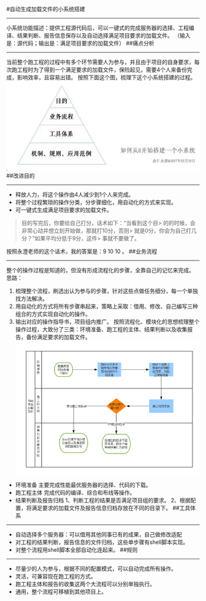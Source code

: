 #自动生成加载文件的小系统搭建
- - - - -
小系统功能描述：提供工程源代码后，可以一键式的完成服务器的选择、工程编译、结果判断、报告信息保存以及自动选择满足项目要求的加载文件。
（输入是：源代码；输出是：满足项目要求的加载文件）
##痛点分析
- - - - --
当前整个跑工程的过程中有多个环节需要人为参与，并且由于项目的自身要求，每次跑工程时为了得到一个满足要求的加载文件，保险起见，需要4个人来备份完成，影响效率，且容易出错。
按照下面这个图，梳理下这个小系统搭建的过程。
![](./_image/2017-02-14-22-47-49.jpg)
##改进目的
- - - - --
- 释放人力，将这个操作由4人减少到1个人来完成。
- 将整个过程繁琐的操作分类，分步骤细化，用自动化的方式来实现。
- 可一键式生成满足项目要求的加载文件。
> 目的写完后，你要给自己打分，话术如下：“当看到这个目> 的的时候，会非常心动并想立刻开始做，那就打10分，否则> 就是0分，你会为自己打几分？”如果平均分低于9分，这件> 事就不要做了。

按照永澄老师的这个话术，我的答案是：9 10 10 。
##业务流程
- - - - --
整个的操作过程是知道的，但没有形成流程化的步骤，全靠自己的记忆来完成。
思路：
1. 梳理整个流程，刷选出认为参与的步骤，针对这些点做任务细分，每一个单独找方法解决。
2. 用自动化的方式将所有步骤串起来，策略上采取：借用、修改、自己编写三种组合的方式实现自动化的操作。
3. 输出对应的操作指导书，项目组内推广。
按照流程化、模块化的思想梳理整个操作过程，大致分了三类：环境准备、跑工程的主体、结果判断以及收集报告，备份满足要求的加载文件。
![](./_image/自动生成加载文件.png)
- 环境准备
    主要完成性能最优服务器的选择、代码的下载。
- 跑工程主体
     完成代码的编译、综合和布线等操作。
- 结果判断及报告归档
    1、判断工程的结果是否满足项目组的要求。
    2、根据配置，将满足要求的加载文件及报告信息归档存放在不同的目录下。
##工具体系
- - - - -
- 自动选择多个服务器：可以借用其他同事已有的成果，自己做修改适配
- 对工程的结果判断，报告信息的文件归档，这些单步骤有shell脚本实现。
- 对整个流程用shell脚本全部自动化连起来。
##规则
- - - - --
- 尽量少的人为参与，根据不同的配置模式，可以自动完成所有操作。
- 灵活，可兼容现在跑工程的方式。
- 跑工程主体和报告的收集这两个大流程可以分别单独执行。
- 通用，整个流程可移植到其他项目上。







